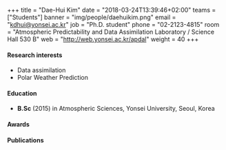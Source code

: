 ﻿+++
title = "Dae-Hui Kim"
date = "2018-03-24T13:39:46+02:00"
teams = ["Students"]
banner = "img/people/daehuikim.png"
email = "kdhui@yonsei.ac.kr"
job = "Ph.D. student"
phone = "02-2123-4815"
room = "Atmospheric Predictability and Data Assimilation Laboratory / Science Hall 530 B"
web = "http://web.yonsei.ac.kr/apdal"
weight = 40
+++

#### Research interests
+ Data assimilation
+ Polar Weather Prediction

#### Education
 + **B.Sc** (2015) in Atmospheric Sciences, Yonsei University, Seoul, Korea

#### Awards


#### Publications
